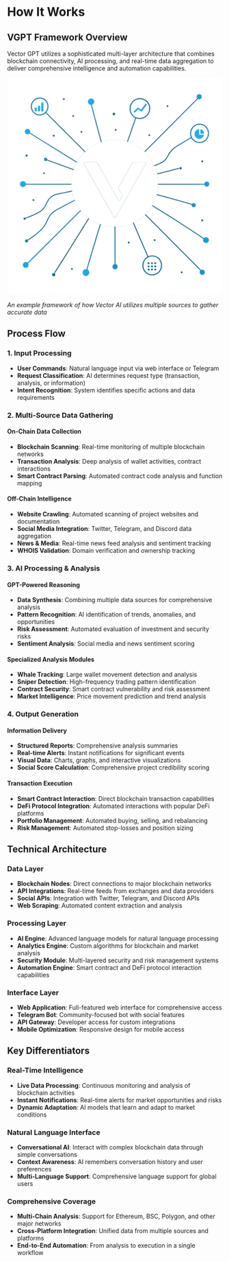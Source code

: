 # How It Works

## VGPT Framework Overview

Vector GPT utilizes a sophisticated multi-layer architecture that combines blockchain connectivity, AI processing, and real-time data aggregation to deliver comprehensive intelligence and automation capabilities.

![VGPT Framework Architecture](images/framework.png)

_An example framework of how Vector AI utilizes multiple sources to gather accurate data_

## Process Flow

### 1. Input Processing

* **User Commands**: Natural language input via web interface or Telegram
* **Request Classification**: AI determines request type (transaction, analysis, or information)
* **Intent Recognition**: System identifies specific actions and data requirements

### 2. Multi-Source Data Gathering

#### On-Chain Data Collection

* **Blockchain Scanning**: Real-time monitoring of multiple blockchain networks
* **Transaction Analysis**: Deep analysis of wallet activities, contract interactions
* **Smart Contract Parsing**: Automated contract code analysis and function mapping

#### Off-Chain Intelligence

* **Website Crawling**: Automated scanning of project websites and documentation
* **Social Media Integration**: Twitter, Telegram, and Discord data aggregation
* **News & Media**: Real-time news feed analysis and sentiment tracking
* **WHOIS Validation**: Domain verification and ownership tracking

### 3. AI Processing & Analysis

#### GPT-Powered Reasoning

* **Data Synthesis**: Combining multiple data sources for comprehensive analysis
* **Pattern Recognition**: AI identification of trends, anomalies, and opportunities
* **Risk Assessment**: Automated evaluation of investment and security risks
* **Sentiment Analysis**: Social media and news sentiment scoring

#### Specialized Analysis Modules

* **Whale Tracking**: Large wallet movement detection and analysis
* **Sniper Detection**: High-frequency trading pattern identification
* **Contract Security**: Smart contract vulnerability and risk assessment
* **Market Intelligence**: Price movement prediction and trend analysis

### 4. Output Generation

#### Information Delivery

* **Structured Reports**: Comprehensive analysis summaries
* **Real-time Alerts**: Instant notifications for significant events
* **Visual Data**: Charts, graphs, and interactive visualizations
* **Social Score Calculation**: Comprehensive project credibility scoring

#### Transaction Execution

* **Smart Contract Interaction**: Direct blockchain transaction capabilities
* **DeFi Protocol Integration**: Automated interactions with popular DeFi platforms
* **Portfolio Management**: Automated buying, selling, and rebalancing
* **Risk Management**: Automated stop-losses and position sizing

## Technical Architecture

### Data Layer

* **Blockchain Nodes**: Direct connections to major blockchain networks
* **API Integrations**: Real-time feeds from exchanges and data providers
* **Social APIs**: Integration with Twitter, Telegram, and Discord APIs
* **Web Scraping**: Automated content extraction and analysis

### Processing Layer

* **AI Engine**: Advanced language models for natural language processing
* **Analytics Engine**: Custom algorithms for blockchain and market analysis
* **Security Module**: Multi-layered security and risk management systems
* **Automation Engine**: Smart contract and DeFi protocol interaction capabilities

### Interface Layer

* **Web Application**: Full-featured web interface for comprehensive access
* **Telegram Bot**: Community-focused bot with social features
* **API Gateway**: Developer access for custom integrations
* **Mobile Optimization**: Responsive design for mobile access

## Key Differentiators

### Real-Time Intelligence

* **Live Data Processing**: Continuous monitoring and analysis of blockchain activities
* **Instant Notifications**: Real-time alerts for market opportunities and risks
* **Dynamic Adaptation**: AI models that learn and adapt to market conditions

### Natural Language Interface

* **Conversational AI**: Interact with complex blockchain data through simple conversations
* **Context Awareness**: AI remembers conversation history and user preferences
* **Multi-Language Support**: Comprehensive language support for global users

### Comprehensive Coverage

* **Multi-Chain Analysis**: Support for Ethereum, BSC, Polygon, and other major networks
* **Cross-Platform Integration**: Unified data from multiple sources and platforms
* **End-to-End Automation**: From analysis to execution in a single workflow
